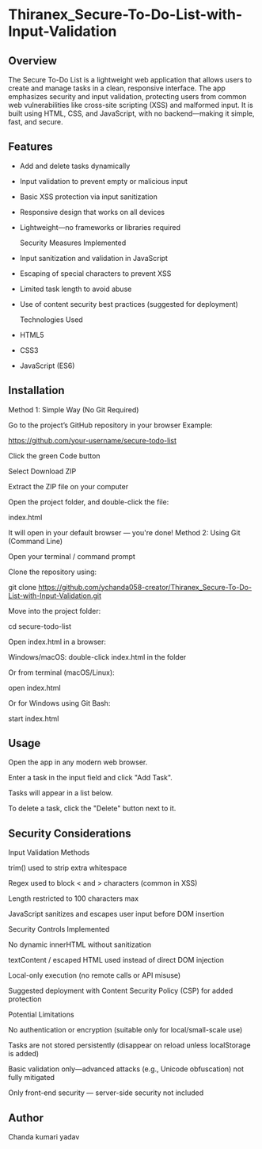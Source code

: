 # Thiranex_Secure-To-Do-List-with-Input-Validation
 ## Overview
The Secure To-Do List is a lightweight web application that allows users to create and manage tasks in a clean, responsive interface. The app emphasizes security and input validation, protecting users from common web vulnerabilities like cross-site scripting (XSS) and malformed input. It is built using HTML, CSS, and JavaScript, with no backend—making it simple, fast, and secure.

 ## Features
- Add and delete tasks dynamically
- Input validation to prevent empty or malicious input
- Basic XSS protection via input sanitization
- Responsive design that works on all devices
- Lightweight—no frameworks or libraries required

  Security Measures Implemented

- Input sanitization and validation in JavaScript
- Escaping of special characters to prevent XSS
- Limited task length to avoid abuse
- Use of content security best practices (suggested for deployment)

  Technologies Used

- HTML5
- CSS3
- JavaScript (ES6)
  
 ## Installation
Method 1: Simple Way (No Git Required)

Go to the project’s GitHub repository in your browser
Example:

https://github.com/your-username/secure-todo-list


Click the green Code button


Select Download ZIP

Extract the ZIP file on your computer

Open the project folder, and double-click the file:

index.html


It will open in your default browser — you're done!
 Method 2: Using Git (Command Line)

Open your terminal / command prompt

Clone the repository using:

git clone https://github.com/ychanda058-creator/Thiranex_Secure-To-Do-List-with-Input-Validation.git


Move into the project folder:

cd secure-todo-list


Open index.html in a browser:

Windows/macOS: double-click index.html in the folder

Or from terminal (macOS/Linux):

open index.html


Or for Windows using Git Bash:

start index.html

 
 ## Usage
 Open the app in any modern web browser.

Enter a task in the input field and click "Add Task".

Tasks will appear in a list below.

To delete a task, click the "Delete" button next to it.


 ## Security Considerations
 Input Validation Methods

trim() used to strip extra whitespace

Regex used to block < and > characters (common in XSS)

Length restricted to 100 characters max

JavaScript sanitizes and escapes user input before DOM insertion

 Security Controls Implemented

No dynamic innerHTML without sanitization

textContent / escaped HTML used instead of direct DOM injection

Local-only execution (no remote calls or API misuse)

Suggested deployment with Content Security Policy (CSP) for added protection

 Potential Limitations

No authentication or encryption (suitable only for local/small-scale use)

Tasks are not stored persistently (disappear on reload unless localStorage is added)

Basic validation only—advanced attacks (e.g., Unicode obfuscation) not fully mitigated

Only front-end security — server-side security not included


 ## Author
Chanda kumari yadav
